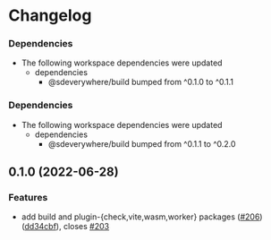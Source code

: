 # Changelog

### Dependencies

* The following workspace dependencies were updated
  * dependencies
    * @sdeverywhere/build bumped from ^0.1.0 to ^0.1.1

### Dependencies

* The following workspace dependencies were updated
  * dependencies
    * @sdeverywhere/build bumped from ^0.1.1 to ^0.2.0

## 0.1.0 (2022-06-28)


### Features

* add build and plugin-{check,vite,wasm,worker} packages ([#206](https://github.com/climateinteractive/SDEverywhere/issues/206)) ([dd34cbf](https://github.com/climateinteractive/SDEverywhere/commit/dd34cbfcc0b8b3fb1655c8aa64fb919f9757b8be)), closes [#203](https://github.com/climateinteractive/SDEverywhere/issues/203)
